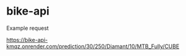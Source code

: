 # bike-api

Example request 

https://bike-api-kmqz.onrender.com/prediction/30/250/Diamant/10/MTB_Fully/CUBE
